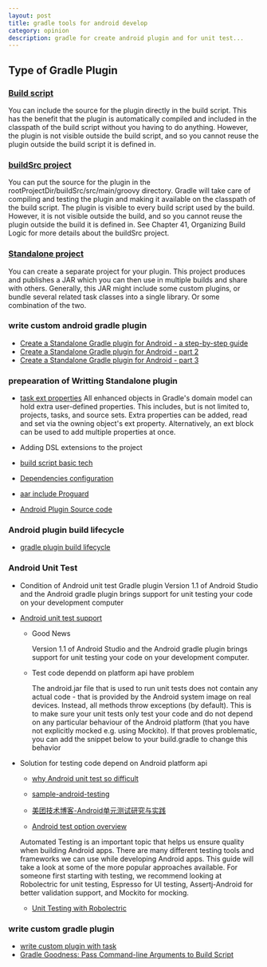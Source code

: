 ```yaml
---
layout: post
title: gradle tools for android develop
category: opinion
description: gradle for create android plugin and for unit test...
---
```


## Type of Gradle Plugin
### [Build script](https://github.com/adavis/caster-io-samples/tree/master/GradlePluginBasics)
You can include the source for the plugin directly in the build script. This has the benefit that the plugin is automatically compiled and included in the classpath of the build script without you having to do anything. However, the plugin is not visible outside the build script, and so you cannot reuse the plugin outside the build script it is defined in. 
### [buildSrc project](https://github.com/adavis/caster-io-samples/tree/master/GradlePluginIntermediate)
You can put the source for the plugin in the rootProjectDir/buildSrc/src/main/groovy directory. Gradle will take care of compiling and testing the plugin and making it available on the classpath of the build script. The plugin is visible to every build script used by the build. However, it is not visible outside the build, and so you cannot reuse the plugin outside the build it is defined in.
 See Chapter 41, Organizing Build Logic for more details about the buildSrc project.
### [Standalone project](https://github.com/adavis/caster-io-samples/tree/master/sample-plugin)
You can create a separate project for your plugin. This project produces and publishes a JAR which you can then use in multiple builds and share with others. Generally, this JAR might include some custom plugins, or bundle several related task classes into a single library. Or some combination of the two. 

### write custom android gradle plugin
* [Create a Standalone Gradle plugin for Android - a step-by-step guide ](https://afterecho.uk/blog/create-a-standalone-gradle-plugin-for-android-a-step-by-step-guide.html)
* [Create a Standalone Gradle plugin for Android - part 2 ](https://afterecho.uk/blog/create-a-standalone-gradle-plugin-for-android-part-2.html)
* [Create a Standalone Gradle plugin for Android - part 3 ](https://afterecho.uk/blog/create-a-standalone-gradle-plugin-for-android-part-3.html)


### prepearation of Writting Standalone plugin 
* [task ext properties](https://docs.gradle.org/current/userguide/writing_build_scripts.html#sec:extra_properties)
All enhanced objects in Gradle's domain model can hold extra user-defined properties. This includes, but is not limited to, projects, tasks, and source sets. Extra properties can be added, read and set via the owning object's ext property. Alternatively, an ext block can be used to add multiple properties at once. 

* Adding DSL extensions to the project
* [build script basic tech](https://docs.gradle.org/current/userguide/writing_build_scripts.html#Some%20Groovy%20basics)

* [Dependencies configuration](https://docs.gradle.org/current/userguide/dependency_management.html#sub:configurations)

* [aar include Proguard]()

* [Android Plugin Source code](https://android.googlesource.com/platform/tools/base/+/master)


### Android plugin build lifecycle
* [gradle plugin build lifecycle](https://docs.gradle.org/current/userguide/build_lifecycle.html)

### Android Unit Test
* Condition of Android unit test Gradle plugin
Version 1.1 of Android Studio and the Android gradle plugin brings support for unit testing your code on your development computer
* [Android unit test support](http://tools.android.com/tech-docs/unit-testing-support#)
  * Good News

    Version 1.1 of Android Studio and the Android gradle plugin brings support for unit testing your code on your development computer.

  * Test code dependd on platform api have problem

    The android.jar file that is used to run unit tests does not contain any actual code - that is provided by the Android system image on real devices. Instead, all methods throw exceptions (by default). This is to make sure your unit tests only test your code and do not depend on any particular behaviour of the Android platform (that you have not explicitly mocked e.g. using Mockito). If that proves problematic, you can add the snippet below to your build.gradle to change this behavior

* Solution for testing code depend on Android platform api
  * [why Android unit test so difficult](https://segmentfault.com/a/1190000002904944)
  * [sample-android-testing](https://github.com/adavis/sample-android-testing)

  * [美团技术博客-Android单元测试研究与实践](http://tech.meituan.com/Android_unit_test.html)
  * [Android test option overview](https://github.com/codepath/android_guides/wiki/Android-Testing-Options)

  Automated Testing is an important topic that helps us ensure quality when building Android apps. There are many different testing tools and frameworks we can use while developing Android apps. This guide will take a look at some of the more popular approaches available. For someone first starting with testing, we recommend looking at Robolectric for unit testing, Espresso for UI testing, Assertj-Android for better validation support, and Mockito for mocking.
  * [Unit Testing with Robolectric](https://github.com/codepath/android_guides/wiki/Unit-Testing-with-Robolectric)


### write custom gradle plugin
* [write custom plugin with task](https://www.javacodegeeks.com/2012/08/gradle-custom-plugin.html)
* [Gradle Goodness: Pass Command-line Arguments to Build Script](http://mrhaki.blogspot.com/2010/10/gradle-goodness-pass-command-line.html)  
